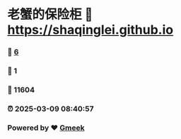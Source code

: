# 老蟹的保险柜 :link: https://shaqinglei.github.io 
### :page_facing_up: [6](https://shaqinglei.github.io/tag.html) 
### :speech_balloon: 1 
### :hibiscus: 11604 
### :alarm_clock: 2025-03-09 08:40:57 
### Powered by :heart: [Gmeek](https://github.com/Meekdai/Gmeek)
